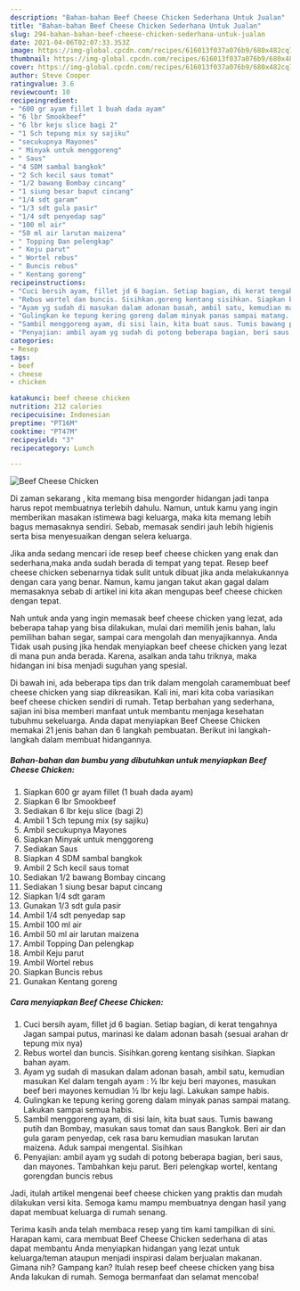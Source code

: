 ```yaml
---
description: "Bahan-bahan Beef Cheese Chicken Sederhana Untuk Jualan"
title: "Bahan-bahan Beef Cheese Chicken Sederhana Untuk Jualan"
slug: 294-bahan-bahan-beef-cheese-chicken-sederhana-untuk-jualan
date: 2021-04-06T02:07:33.353Z
image: https://img-global.cpcdn.com/recipes/616013f037a076b9/680x482cq70/beef-cheese-chicken-foto-resep-utama.jpg
thumbnail: https://img-global.cpcdn.com/recipes/616013f037a076b9/680x482cq70/beef-cheese-chicken-foto-resep-utama.jpg
cover: https://img-global.cpcdn.com/recipes/616013f037a076b9/680x482cq70/beef-cheese-chicken-foto-resep-utama.jpg
author: Steve Cooper
ratingvalue: 3.6
reviewcount: 10
recipeingredient:
- "600 gr ayam fillet 1 buah dada ayam"
- "6 lbr Smookbeef"
- "6 lbr keju slice bagi 2"
- "1 Sch tepung mix sy sajiku"
- "secukupnya Mayones"
- " Minyak untuk menggoreng"
- " Saus"
- "4 SDM sambal bangkok"
- "2 Sch kecil saus tomat"
- "1/2 bawang Bombay cincang"
- "1 siung besar baput cincang"
- "1/4 sdt garam"
- "1/3 sdt gula pasir"
- "1/4 sdt penyedap sap"
- "100 ml air"
- "50 ml air larutan maizena"
- " Topping Dan pelengkap"
- " Keju parut"
- " Wortel rebus"
- " Buncis rebus"
- " Kentang goreng"
recipeinstructions:
- "Cuci bersih ayam, fillet jd 6 bagian. Setiap bagian, di kerat tengahnya Jagan sampai putus, marinasi ke dalam adonan basah (sesuai arahan dr tepung mix nya)"
- "Rebus wortel dan buncis. Sisihkan.goreng kentang sisihkan. Siapkan bahan ayam."
- "Ayam yg sudah di masukan dalam adonan basah, ambil satu, kemudian masukan Kel dalam tengah ayam : ½ lbr keju beri mayones, masukan beef beri mayones kemudian ½ lbr keju lagi. Lakukan sampe habis."
- "Gulingkan ke tepung kering goreng dalam minyak panas sampai matang. Lakukan sampai semua habis."
- "Sambil menggoreng ayam, di sisi lain, kita buat saus. Tumis bawang putih dan Bombay, masukan saus tomat dan saus Bangkok. Beri air dan gula garam penyedap, cek rasa baru kemudian masukan larutan maizena. Aduk sampai mengental. Sisihkan"
- "Penyajian: ambil ayam yg sudah di potong beberapa bagian, beri saus, dan mayones. Tambahkan keju parut. Beri pelengkap wortel, kentang gorengdan buncis rebus"
categories:
- Resep
tags:
- beef
- cheese
- chicken

katakunci: beef cheese chicken 
nutrition: 212 calories
recipecuisine: Indonesian
preptime: "PT16M"
cooktime: "PT47M"
recipeyield: "3"
recipecategory: Lunch

---
```



![Beef Cheese Chicken](https://img-global.cpcdn.com/recipes/616013f037a076b9/680x482cq70/beef-cheese-chicken-foto-resep-utama.jpg)

Di zaman  sekarang , kita memang bisa mengorder hidangan jadi tanpa harus repot membuatnya terlebih dahulu. Namun, untuk kamu yang ingin memberikan masakan istimewa bagi keluarga, maka kita memang lebih bagus memasaknya sendiri. Sebab, memasak sendiri jauh lebih higienis serta bisa menyesuaikan dengan selera keluarga.

Jika anda sedang mencari ide resep beef cheese chicken yang enak dan sederhana,maka anda sudah berada di tempat yang tepat. Resep beef cheese chicken  sebenarnya tidak sulit untuk dibuat jika anda melakukannya dengan cara yang benar. Namun, kamu jangan takut akan gagal dalam memasaknya 
sebab di artikel ini kita akan mengupas beef cheese chicken dengan tepat.  



Nah untuk anda yang ingin memasak beef cheese chicken yang lezat, ada beberapa tahap yang bisa dilakukan, mulai dari memilih jenis bahan, lalu pemilihan bahan segar, sampai cara mengolah dan menyajikannya. Anda Tidak usah pusing jika hendak menyiapkan beef cheese chicken yang lezat di mana pun anda berada. Karena, asalkan anda  tahu triknya, maka hidangan ini bisa menjadi suguhan yang spesial.

Di bawah ini, ada beberapa tips dan trik dalam mengolah caramembuat beef cheese chicken yang siap dikreasikan. Kali ini, mari kita coba variasikan beef cheese chicken sendiri di rumah. Tetap berbahan yang sederhana, sajian ini bisa memberi manfaat untuk membantu menjaga kesehatan tubuhmu sekeluarga. Anda dapat menyiapkan Beef Cheese Chicken memakai 21 jenis bahan dan 6 langkah pembuatan. Berikut ini langkah-langkah dalam membuat hidangannya.

<!--inarticleads1-->

##### Bahan-bahan dan bumbu yang dibutuhkan untuk menyiapkan Beef Cheese Chicken:

1. Siapkan 600 gr ayam fillet (1 buah dada ayam)
1. Siapkan 6 lbr Smookbeef
1. Sediakan 6 lbr keju slice (bagi 2)
1. Ambil 1 Sch tepung mix (sy sajiku)
1. Ambil secukupnya Mayones
1. Siapkan  Minyak untuk menggoreng
1. Sediakan  Saus
1. Siapkan 4 SDM sambal bangkok
1. Ambil 2 Sch kecil saus tomat
1. Sediakan 1/2 bawang Bombay cincang
1. Sediakan 1 siung besar baput cincang
1. Siapkan 1/4 sdt garam
1. Gunakan 1/3 sdt gula pasir
1. Ambil 1/4 sdt penyedap sap
1. Ambil 100 ml air
1. Ambil 50 ml air larutan maizena
1. Ambil  Topping Dan pelengkap
1. Ambil  Keju parut
1. Ambil  Wortel rebus
1. Siapkan  Buncis rebus
1. Gunakan  Kentang goreng




<!--inarticleads2-->

##### Cara menyiapkan Beef Cheese Chicken:

1. Cuci bersih ayam, fillet jd 6 bagian. Setiap bagian, di kerat tengahnya Jagan sampai putus, marinasi ke dalam adonan basah (sesuai arahan dr tepung mix nya)
1. Rebus wortel dan buncis. Sisihkan.goreng kentang sisihkan. Siapkan bahan ayam.
1. Ayam yg sudah di masukan dalam adonan basah, ambil satu, kemudian masukan Kel dalam tengah ayam : ½ lbr keju beri mayones, masukan beef beri mayones kemudian ½ lbr keju lagi. Lakukan sampe habis.
1. Gulingkan ke tepung kering goreng dalam minyak panas sampai matang. Lakukan sampai semua habis.
1. Sambil menggoreng ayam, di sisi lain, kita buat saus. Tumis bawang putih dan Bombay, masukan saus tomat dan saus Bangkok. Beri air dan gula garam penyedap, cek rasa baru kemudian masukan larutan maizena. Aduk sampai mengental. Sisihkan
1. Penyajian: ambil ayam yg sudah di potong beberapa bagian, beri saus, dan mayones. Tambahkan keju parut. Beri pelengkap wortel, kentang gorengdan buncis rebus




Jadi, itulah artikel mengenai  beef cheese chicken  yang praktis dan mudah dilakukan versi kita. Semoga kamu mampu membuatnya dengan hasil yang dapat membuat keluarga di rumah senang. 

Terima kasih anda telah membaca resep yang tim kami tampilkan di sini. Harapan kami, cara membuat  Beef Cheese Chicken sederhana di atas dapat membantu Anda menyiapkan hidangan yang lezat untuk keluarga/teman ataupun menjadi inspirasi dalam berjualan makanan. Gimana nih? Gampang kan? Itulah resep beef cheese chicken yang bisa Anda lakukan di rumah. Semoga bermanfaat dan selamat mencoba!

